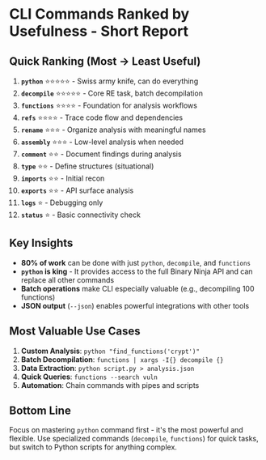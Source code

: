 # CLI Commands Ranked by Usefulness - Short Report

## Quick Ranking (Most → Least Useful)

1. **`python`** ⭐⭐⭐⭐⭐ - Swiss army knife, can do everything
2. **`decompile`** ⭐⭐⭐⭐⭐ - Core RE task, batch decompilation
3. **`functions`** ⭐⭐⭐⭐ - Foundation for analysis workflows  
4. **`refs`** ⭐⭐⭐⭐ - Trace code flow and dependencies
5. **`rename`** ⭐⭐⭐ - Organize analysis with meaningful names
6. **`assembly`** ⭐⭐⭐ - Low-level analysis when needed
7. **`comment`** ⭐⭐ - Document findings during analysis
8. **`type`** ⭐⭐ - Define structures (situational)
9. **`imports`** ⭐⭐ - Initial recon
10. **`exports`** ⭐⭐ - API surface analysis  
11. **`logs`** ⭐ - Debugging only
12. **`status`** ⭐ - Basic connectivity check

## Key Insights

- **80% of work** can be done with just `python`, `decompile`, and `functions`
- **`python` is king** - It provides access to the full Binary Ninja API and can replace all other commands
- **Batch operations** make CLI especially valuable (e.g., decompiling 100 functions)
- **JSON output** (`--json`) enables powerful integrations with other tools

## Most Valuable Use Cases

1. **Custom Analysis**: `python "find_functions('crypt')"` 
2. **Batch Decompilation**: `functions | xargs -I{} decompile {}`
3. **Data Extraction**: `python script.py > analysis.json`
4. **Quick Queries**: `functions --search vuln`
5. **Automation**: Chain commands with pipes and scripts

## Bottom Line

Focus on mastering `python` command first - it's the most powerful and flexible. Use specialized commands (`decompile`, `functions`) for quick tasks, but switch to Python scripts for anything complex.